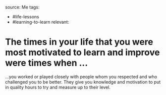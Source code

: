 source: Me
tags:
- #life-lessons 
- #learning-to-learn
relevant:

# The times in your life that you were most motivated to learn and improve were times when ...

…you worked or played closely with people whom you respected and who challenged you to be better. They give you knowledge and motivation to put in quality hours to try and measure up to their level.
